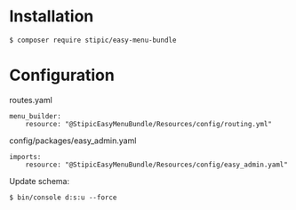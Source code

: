# Installation

```
$ composer require stipic/easy-menu-bundle
```

# Configuration

routes.yaml

```
menu_builder:
    resource: "@StipicEasyMenuBundle/Resources/config/routing.yml"
```

config/packages/easy_admin.yaml

```
imports:
    resource: "@StipicEasyMenuBundle/Resources/config/easy_admin.yaml"
```

Update schema:

```
$ bin/console d:s:u --force
```